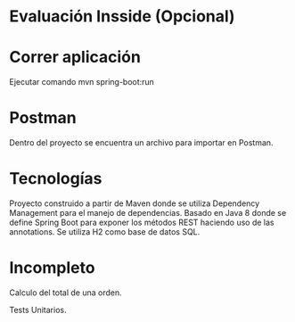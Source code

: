 # Evaluación Insside (Opcional)

# Correr aplicación

Ejecutar comando mvn spring-boot:run

# Postman

Dentro del proyecto se encuentra un archivo para importar en Postman.

# Tecnologías

Proyecto construido a partir de Maven donde se utiliza Dependency Management para el manejo de dependencias. Basado en Java 8 donde se define Spring Boot para exponer los métodos REST haciendo uso de las annotations. Se utiliza H2 como base de datos SQL.

# Incompleto 

Calculo del total de una orden.

Tests Unitarios.
